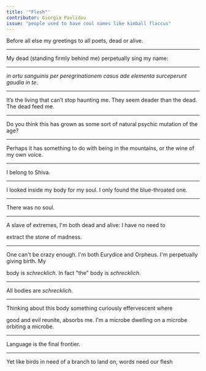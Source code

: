 ```yaml
---
title: '"Flesh"'
contributor: Giorgia Pavlidou
issue: "people used to have cool names like kimball flaccus"
---
```


<div class="tradwrap">

<p>Before all else my greetings to all poets, dead or alive.</p>

<hr />

<p>My dead (standing firmly behind me) perpetually sing my
name:</p>

<hr />

<p><em>in ortu sanguinis per peregrinationem casus ade elementa
surceperunt gaudia in te</em>.</p>

<hr />

<p>It’s the living that can’t stop haunting me. They seem deader
than the dead. The dead feed me.</p>

<hr />

<p>Do you think this has grown as some sort of natural psychic
mutation of the age?</p>

<hr />

<p>Perhaps it has something to do with being in the mountains, or
the wine of my own voice.</p>

<hr />

<p>I belong to Shiva.</p>

<hr />

<p>I looked inside my body for my soul. I only found the
blue-throated one.</p>

<hr />

<p>There was no soul.</p>

<hr />

<p>A slave of extremes, I'm both dead and alive: I have no need to</p>

<p>extract the stone of madness.</p>

<hr />

<p>One can't be crazy enough. I'm both Eurydice and Orpheus. I'm
perpetually giving birth. My </p>

<p>body is <em>schrecklich</em>. In fact "the" body is
<em>schrecklich</em>.</p>

<hr />

<p>All bodies are <em>schrecklich</em>.</p>

<hr />

<p>Thinking about this body something curiously effervescent where</p>

<p>good and evil reunite, absorbs me. I'm a microbe dwelling on a
microbe orbiting a microbe.</p>

<hr />

<p>Language is the final frontier.</p>

<hr />

<p>Yet like birds in need of a branch to land on, words need our
flesh</p>

